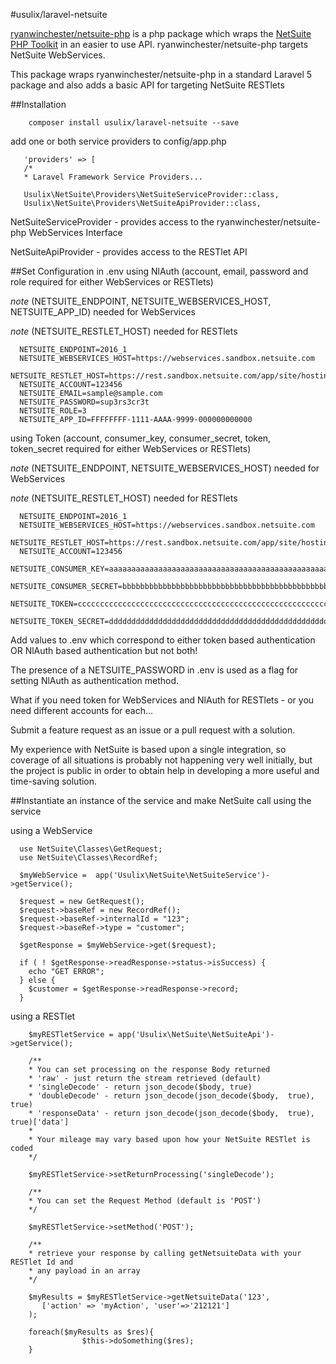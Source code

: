 #usulix/laravel-netsuite

[ryanwinchester/netsuite-php](https://github.com/ryanwinchester/netsuite-php) is a php package which 
wraps the [NetSuite PHP Toolkit](http://www.netsuite.com/portal/developers/resources/suitetalk-sample-applications.shtml)
in an easier to use API. ryanwinchester/netsuite-php targets NetSuite WebServices.
 
This package wraps ryanwinchester/netsuite-php in a standard Laravel 5 package and also adds a basic
API for targeting NetSuite RESTlets

##Installation

```
    composer install usulix/laravel-netsuite --save
```

add one or both service providers to config/app.php

```
   'providers' => [
   /*
   * Laravel Framework Service Providers...
   
   Usulix\NetSuite\Providers\NetSuiteServiceProvider::class,
   Usulix\NetSuite\Providers\NetSuiteApiProvider::class,
```

NetSuiteServiceProvider - provides access to the ryanwinchester/netsuite-php WebServices 
Interface 

NetSuiteApiProvider - provides access to the RESTlet API

##Set Configuration in .env
  using NlAuth (account, email, password and role required for either WebServices or RESTlets)
  
  _note_ (NETSUITE_ENDPOINT, NETSUITE_WEBSERVICES_HOST, NETSUITE_APP_ID) needed for WebServices
  
  _note_ (NETSUITE_RESTLET_HOST) needed for RESTlets
  
```
  NETSUITE_ENDPOINT=2016_1 
  NETSUITE_WEBSERVICES_HOST=https://webservices.sandbox.netsuite.com
  NETSUITE_RESTLET_HOST=https://rest.sandbox.netsuite.com/app/site/hosting/restlet.nl
  NETSUITE_ACCOUNT=123456
  NETSUITE_EMAIL=sample@sample.com
  NETSUITE_PASSWORD=sup3rs3cr3t
  NETSUITE_ROLE=3
  NETSUITE_APP_ID=FFFFFFFF-1111-AAAA-9999-000000000000
```

using Token (account, consumer_key, consumer_secret, token, token_secret required for either WebServices or RESTlets)
  
  _note_ (NETSUITE_ENDPOINT, NETSUITE_WEBSERVICES_HOST) needed for WebServices
  
  _note_ (NETSUITE_RESTLET_HOST) needed for RESTlets
  
```
  NETSUITE_ENDPOINT=2016_1 
  NETSUITE_WEBSERVICES_HOST=https://webservices.sandbox.netsuite.com
  NETSUITE_RESTLET_HOST=https://rest.sandbox.netsuite.com/app/site/hosting/restlet.nl
  NETSUITE_ACCOUNT=123456
  NETSUITE_CONSUMER_KEY=aaaaaaaaaaaaaaaaaaaaaaaaaaaaaaaaaaaaaaaaaaaaaaaaaaaaaaaaaaaaaaaa
  NETSUITE_CONSUMER_SECRET=bbbbbbbbbbbbbbbbbbbbbbbbbbbbbbbbbbbbbbbbbbbbbbbbbbbbbbbbbbbbbbbb
  NETSUITE_TOKEN=cccccccccccccccccccccccccccccccccccccccccccccccccccccccccccccccc
  NETSUITE_TOKEN_SECRET=dddddddddddddddddddddddddddddddddddddddddddddddddddddddddddddddd
```

Add values to .env which correspond to either token based authentication OR NlAuth based authentication but not both!

The presence of a NETSUITE_PASSWORD in .env is used as a flag for setting NlAuth as authentication method.

What if you need token for WebServices and NlAuth for RESTlets - or you need different accounts for each...

Submit a feature request as an issue or a pull request with a solution. 

My experience with NetSuite is based upon a single integration, so coverage of all situations is 
probably not happening very well initially, but the project is public in order to obtain help in 
developing a more useful and time-saving solution.

##Instantiate an instance of the service and make NetSuite call using the service

using a WebService

```
  use NetSuite\Classes\GetRequest;
  use NetSuite\Classes\RecordRef;
  
  $myWebService =  app('Usulix\NetSuite\NetSuiteService')->getService();
  
  $request = new GetRequest();
  $request->baseRef = new RecordRef();
  $request->baseRef->internalId = "123";
  $request->baseRef->type = "customer";
  
  $getResponse = $myWebService->get($request);
  
  if ( ! $getResponse->readResponse->status->isSuccess) {
    echo "GET ERROR";
  } else {
    $customer = $getResponse->readResponse->record;
  }

```

using a RESTlet

```
    $myRESTletService = app('Usulix\NetSuite\NetSuiteApi')->getService();
    
    /**
    * You can set processing on the response Body returned
    * 'raw' - just return the stream retrieved (default)
    * 'singleDecode' - return json_decode($body, true)
    * 'doubleDecode' - return json_decode(json_decode($body,  true), true)
    * 'responseData' - return json_decode(json_decode($body,  true), true)['data']
    *
    * Your mileage may vary based upon how your NetSuite RESTlet is coded
    */
    
    $myRESTletService->setReturnProcessing('singleDecode');
    
    /**
    * You can set the Request Method (default is 'POST')
    */
    
    $myRESTletService->setMethod('POST');
    
    /**
    * retrieve your response by calling getNetsuiteData with your RESTlet Id and
    * any payload in an array
    */
    
    $myResults = $myRESTletService->getNetsuiteData('123', 
       ['action' => 'myAction', 'user'=>'212121']
    );
    
    foreach($myResults as $res){
                $this->doSomething($res);
    }
```